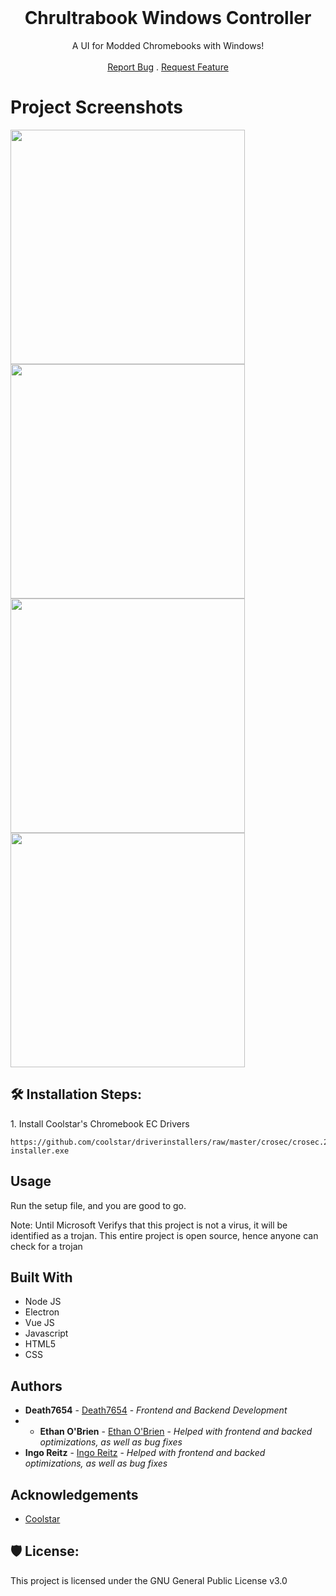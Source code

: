 <br/>
<p align="center">
  <h1 class="title" align="center">Chrultrabook Windows Controller</h1>

  <p align="center">
    A UI for Modded Chromebooks with Windows!
    <br/>
    <br/>
    <a href="https://github.com/death7654/Chrultrabook-Windows-Controller/issues">Report Bug</a>
    .
    <a href="https://github.com/death7654/Chrultrabook-Windows-Controller/issues">Request Feature</a>
  </p>
</p>


<h1>Project Screenshots</h1>

<img src="https://github.com/death7654/Chrultrabook-Windows-Controller/assets/72635727/75a488d9-0951-411b-8937-11f2be16ad99" width="375">

<img src="https://github.com/death7654/Chrultrabook-Windows-Controller/assets/72635727/55025d2b-57f6-4cbd-9df1-04593c7903aa" width="375">

<img src="https://github.com/death7654/Chrultrabook-Windows-Controller/assets/72635727/965acfed-3b37-4052-ac3c-2f4bdc5fddb9" width="375">

<img src="https://github.com/death7654/Chrultrabook-Windows-Controller/assets/72635727/4a4ee5b2-b2ed-4c59-ac46-0903c6f1a3c3" width="375">


<h2>🛠️ Installation Steps:</h2>

<p>1. Install Coolstar's Chromebook EC Drivers</p>

```
https://github.com/coolstar/driverinstallers/raw/master/crosec/crosec.2.0.2-installer.exe
```


## Usage

Run the setup file, and you are good to go. 

Note: Until Microsoft Verifys that this project is not a virus, it will be identified as a trojan. This entire project is open source, hence anyone can check for a trojan


## Built With


* []()Node JS
* Electron
* Vue JS
* Javascript
* HTML5
* CSS


## Authors

* **Death7654** -  [Death7654](https://github.com/death7654) - *Frontend and Backend Development*
* * **Ethan O'Brien** - [Ethan O'Brien](https://github.com/ethanaobrien) - *Helped with frontend and backed optimizations, as well as bug fixes*
* **Ingo Reitz** -  [Ingo Reitz](https://github.com/ninelore) - *Helped with frontend and backed optimizations, as well as bug fixes*
  
## Acknowledgements

* [Coolstar](https://github.com/coolstar)

<h2>🛡️ License:</h2>

This project is licensed under the GNU General Public License v3.0
